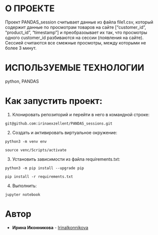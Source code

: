 # О ПРОЕКТЕ

Проект PANDAS_session считывает данные из файла file1.csv, который содержит данные по просмотрам товаров на сайте [“customer_id”, “product_id”, “timestamp”] и преобразоывает их так, что просмотры одного customer_id разбиваются на сессии (появления на сайте). Сессией считаются все смежные просмотры, между которыми не более 3 минут.

# ИСПОЛЬЗУЕМЫЕ ТЕХНОЛОГИИ

python, PANDAS

# Как запустить проект:

1. Клонировать репозиторий и перейти в него в командной строке:

```
git@github.com:irinaexzellent/PANDAS_sessions.git
```

2. Cоздать и активировать виртуальное окружение:

```
python3 -m venv env
```
```
source venc/Scripts/activate
```

3. Установить зависимости из файла requirements.txt:

```
python3 -m pip install --upgrade pip
```
```
pip install -r requirements.txt
```

4. Выполнить:
```
jupyter notebook
```

# Автор

* **Ирина Иконникова** -  [IrinaIkonnikova](https://github.com/irinaexzellent)

